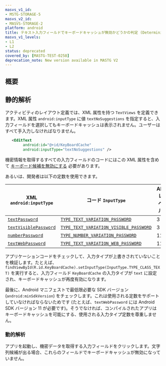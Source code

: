 ```yaml
---
masvs_v1_id:
- MSTG-STORAGE-5
masvs_v2_id:
- MASVS-STORAGE-2
platform: android
title: テキスト入力フィールドでキーボードキャッシュが無効かどうかの判定 (Determining Whether the Keyboard Cache Is Disabled for Text Input Fields)
masvs_v1_levels:
- L1
- L2
status: deprecated
covered_by: [MASTG-TEST-0258]
deprecation_note: New version available in MASTG V2
---
```


## 概要

## 静的解析

アクティビティのレイアウト定義では、XML 属性を持つ `TextViews` を定義できます。XML 属性 `android:inputType` に値 `textNoSuggestions` を指定すると、入力フィールドを選択してもキーボードキャッシュは表示されません。ユーザーはすべて手入力しなければなりません。

```xml
   <EditText
        android:id="@+id/KeyBoardCache"
        android:inputType="textNoSuggestions" />
```

機密情報を取得するすべての入力フィールドのコードにはこの XML 属性を含めて [キーボード候補を無効にする](https://developer.android.com/reference/android/text/InputType.html#TYPE_TEXT_FLAG_NO_SUGGESTIONS "Disable keyboard suggestions") 必要があります。

あるいは、開発者は以下の定数を使用できます。

| XML `android:inputType` | コード `InputType` | API レベル |
| -- | --- | - |
| [`textPassword`](https://developer.android.com/reference/android/widget/TextView#attr_android:inputType:~:text=_SUGGESTIONS.-,textPassword,-81) | [`TYPE_TEXT_VARIATION_PASSWORD`](https://developer.android.com/reference/android/text/InputType#TYPE_TEXT_VARIATION_PASSWORD "Text password input type") | 3 |
| [`textVisiblePassword`](https://developer.android.com/reference/android/widget/TextView#attr_android:inputType:~:text=_URI.-,textVisiblePassword,-91) | [`TYPE_TEXT_VARIATION_VISIBLE_PASSWORD`](https://developer.android.com/reference/android/text/InputType#TYPE_TEXT_VARIATION_VISIBLE_PASSWORD "Text visible password input type") | 3 |
| [`numberPassword`](https://developer.android.com/reference/android/widget/TextView#attr_android:inputType:~:text=_DECIMAL.-,numberPassword,-12) | [`TYPE_NUMBER_VARIATION_PASSWORD`](https://developer.android.com/reference/android/text/InputType#TYPE_NUMBER_VARIATION_PASSWORD "A numeric password field") | 11 |
| [`textWebPassword`](https://developer.android.com/reference/android/widget/TextView#attr_android:inputType:~:text=_ADDRESS.-,textWebPassword,-e1) | [`TYPE_TEXT_VARIATION_WEB_PASSWORD`](https://developer.android.com/reference/android/text/InputType#TYPE_TEXT_VARIATION_WEB_PASSWORD "Text web password input type") | 11 |

アプリケーションコードをチェックして、入力タイプが上書きされていないことを検証します。たとえば、`findViewById(R.id.KeyBoardCache).setInputType(InputType.TYPE_CLASS_TEXT)` を実行すると、入力フィールド `KeyBoardCache` の入力タイプが `text` に設定され、キーボードキャッシュが再度有効になります。

最後に、Android マニフェストで最低限必要な SDK バージョン (`android:minSdkVersion`) をチェックします。これは使用される定数をサポートしていなければならないためです (たとえば、`textWebPassword` には Android SDK バージョン 11 が必要です)。そうでなければ、コンパイルされたアプリはキーボードキャッシュを可能にする、使用される入力タイプ定数を尊重しません。

### 動的解析

アプリを起動し、機密データを取得する入力フィールドをクリックします。文字列候補が出る場合、これらのフィールドでキーボードキャッシュが無効になっていません。
